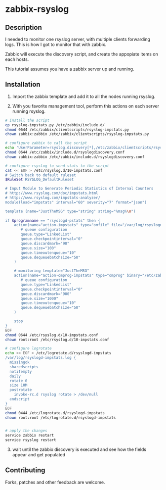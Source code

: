zabbix-rsyslog
==============




Description
-----------

I needed to monitor one rsyslog server, with multiple clients forwarding logs.
This is how I got to monitor that with zabbix.

Zabbix will execute the discovery script, and create the appopiate items on each hosts. 

This tutorial assumes you have a zabbix server up and running.


Installation
------------

1) Import the zabbix template and add it to all the nodes running rsyslog.

2) With you favorite management tool, perform this actions on each server running rsyslog.

```bash
# install the script
cp rsyslog-impstats.py /etc/zabbix/include.d/
chmod 0644 /etc/zabbix/clientscripts/rsyslog-impstats.py
chown zabbix:zabbix /etc/zabbix/clientscripts/rsyslog-impstats.py

# configure zabbix to call the script
echo 'UserParameter=rsyslog.discovery[*],/etc/zabbix/clientscripts/rsyslog-impstats.py --discover $1' > /etc/zabbix/include.d/rsyslogdiscovery.conf
chmod 0644 /etc/zabbix/include.d/rsyslogdiscovery.conf
chown zabbix:zabbix /etc/zabbix/include.d/rsyslogdiscovery.conf

# configure rsyslog to send stats to the script
cat << EOF > /etc/rsyslog.d/10-impstats.conf
# Switch back to default ruleset
$RuleSet RSYSLOG_DefaultRuleset

# Input Module to Generate Periodic Statistics of Internal Counters
# http://www.rsyslog.com/doc/impstats.html
# http://www.rsyslog.com/impstats-analyzer/
module(load="impstats" interval="60" severity="7" format="json")

template (name="JustTheMSG" type="string" string="%msg%\n")
	
if $programname == "rsyslogd-pstats" then {
    action(name="action-impstats" type="omfile" file="/var/log/rsyslogd-impstats.log"
       # queue configuration
       queue.type="LinkedList"
       queue.checkpointinterval="0"
       queue.discardmark="90"
       queue.size="100"
       queue.timeoutenqueue="10"
       queue.dequeuebatchsize="50"
    )

    # monitoring template="JustTheMSG"
    action(name="action-omprog-impstats" type="omprog" binary="/etc/zabbix/clientscripts/rsyslog-impstats.py" template="JustTheMSG"
       # queue configuration
       queue.type="LinkedList"
       queue.checkpointinterval="0"
       queue.discardmark="900"
       queue.size="1000"
       queue.timeoutenqueue="10"
       queue.dequeuebatchsize="50"
    )

    stop
}
EOF
chmod 0644 /etc/rsyslog.d/10-impstats.conf
chown root:root /etc/rsyslog.d/10-impstats.conf

# configure logrotate
echo << EOF > /etc/logrotate.d/rsyslogd-impstats
/var/log/rsyslogd-impstats.log {
  missingok
  sharedscripts
  notifempty
  daily
  rotate 0
  size 10M
  postrotate
    invoke-rc.d rsyslog rotate > /dev/null
  endscript
}
EOF
chmod 0444 /etc/logrotate.d/rsyslogd-impstats
chown root:root /etc/logrotate.d/rsyslogd-impstats


# apply the changes
service zabbix restart
service rsyslog restart
```

3) wait until the zabbix discovery is executed and see how the fields appear and get populated



Contributing
------------

Forks, patches and other feedback are welcome.
